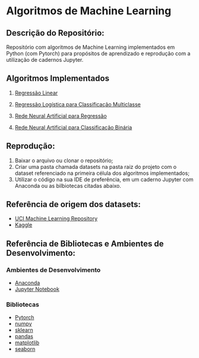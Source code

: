 # Algoritmos de Machine Learning

## Descrição do Repositório:
Repositório com algoritmos de Machine Learning implementados em Python (com Pytorch) para propósitos de aprendizado e reprodução com a utilização de cadernos Jupyter.

## Algoritmos Implementados

1. [Regressão Linear](https://github.com/andlzanon/machine-learning-algorithms/blob/main/Linear%20Regression.ipynb)

2. [Regressão Logística para Classificação Multiclasse](https://github.com/andlzanon/machine-learning-algorithms/blob/main/Logisitc%20Regression%20Multiclass%20Classification.ipynb)

3. [Rede Neural Artificial para Regressão](https://github.com/andlzanon/machine-learning-algorithms/blob/main/ANN%20Regression.ipynb)

4. [Rede Neural Artificial para Classificação Binária](https://github.com/andlzanon/machine-learning-algorithms/blob/main/ANN%20Binary%20Classification.ipynb)

## Reprodução:
1. Baixar o arquivo ou clonar o repositório;
2. Criar uma pasta chamada datasets na pasta raiz do projeto com o dataset referenciado na primeira célula dos algoritmos implementados; 
3. Utilizar o código na sua IDE de preferência, em um caderno Jupyter com Anaconda ou as bilbiotecas citadas abaixo.

## Referência de origem dos datasets:
- [UCI Machine Learning Repository](https://archive.ics.uci.edu/ml/index.php) 
- [Kaggle](https://www.kaggle.com/)

## Referência de Bibliotecas e Ambientes de Desenvolvimento:

### Ambientes de Desenvolvimento
- [Anaconda](https://www.anaconda.com/)
- [Jupyter Notebook](https://jupyter.org/)

### Bibliotecas
- [Pytorch](https://pytorch.org/) 
- [numpy](https://numpy.org/)
- [sklearn](https://scikit-learn.org/) 
- [pandas](https://pandas.pydata.org/)
- [matplotlib](https://matplotlib.org/)
- [seaborn](https://seaborn.pydata.org/)
